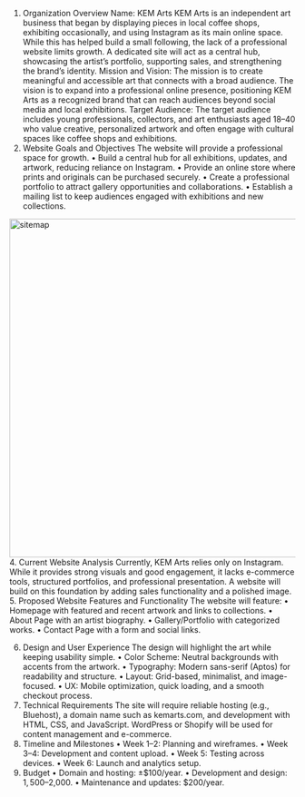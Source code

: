 1. Organization Overview
Name: KEM Arts
KEM Arts is an independent art business that began by displaying pieces in local coffee shops, exhibiting occasionally, and using Instagram as its main online space. While this has helped build a small following, the lack of a professional website limits growth. A dedicated site will act as a central hub, showcasing the artist’s portfolio, supporting sales, and strengthening the brand’s identity.
Mission and Vision:
The mission is to create meaningful and accessible art that connects with a broad audience. The vision is to expand into a professional online presence, positioning KEM Arts as a recognized brand that can reach audiences beyond social media and local exhibitions.
Target Audience:
The target audience includes young professionals, collectors, and art enthusiasts aged 18–40 who value creative, personalized artwork and often engage with cultural spaces like coffee shops and exhibitions.
2. Website Goals and Objectives
The website will provide a professional space for growth.
•	Build a central hub for all exhibitions, updates, and artwork, reducing reliance on Instagram.
•	Provide an online store where prints and originals can be purchased securely.
•	Create a professional portfolio to attract gallery opportunities and collaborations.
•	Establish a mailing list to keep audiences engaged with exhibitions and new collections.
<img width="707" height="597" alt="sitemap" src="https://github.com/user-attachments/assets/7093eff0-2c86-4331-b296-01ff04f605e7" />
4. Current Website Analysis
Currently, KEM Arts relies only on Instagram. While it provides strong visuals and good engagement, it lacks e-commerce tools, structured portfolios, and professional presentation. A website will build on this foundation by adding sales functionality and a polished image.
5. Proposed Website Features and Functionality
The website will feature:
•	Homepage with featured and recent artwork and links to collections.
•	About Page with an artist biography.
•	Gallery/Portfolio with categorized works.
•	Contact Page with a form and social links.
 
6. Design and User Experience
The design will highlight the art while keeping usability simple.
•	Color Scheme: Neutral backgrounds with accents from the artwork.
•	Typography: Modern sans-serif (Aptos) for readability and structure.
•	Layout: Grid-based, minimalist, and image-focused.
•	UX: Mobile optimization, quick loading, and a smooth checkout process.
7. Technical Requirements
The site will require reliable hosting (e.g., Bluehost), a domain name such as kemarts.com, and development with HTML, CSS, and JavaScript. WordPress or Shopify will be used for content management and e-commerce.
8. Timeline and Milestones
•	Week 1–2: Planning and wireframes.
•	Week 3–4: Development and content upload.
•	Week 5: Testing across devices.
•	Week 6: Launch and analytics setup.
9. Budget
•	Domain and hosting: ±$100/year.
•	Development and design: $1,500–$2,000.
•	Maintenance and updates: $200/year.

